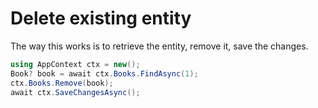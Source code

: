 # Delete existing entity

The way this works is to retrieve the entity, remove it, save the changes.

```csharp
using AppContext ctx = new();
Book? book = await ctx.Books.FindAsync(1);
ctx.Books.Remove(book);
await ctx.SaveChangesAsync();
```
